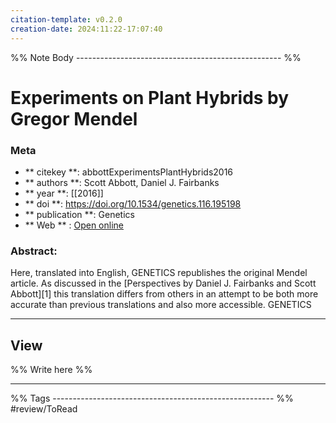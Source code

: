 ```yaml
---
citation-template: v0.2.0
creation-date: 2024:11:22-17:07:40
---
```


%% Note Body --------------------------------------------------- %%
# Experiments on Plant Hybrids by Gregor Mendel

### Meta
- ** citekey **: abbottExperimentsPlantHybrids2016
- ** authors **: Scott Abbott, Daniel J. Fairbanks
- ** year **: [[2016]]
- ** doi **: https://doi.org/10.1534/genetics.116.195198
- ** publication **: Genetics
- ** Web ** : [Open online](https://www.genetics.org/content/204/2/407)


### Abstract:
Here, translated into English, GENETICS republishes the original Mendel article. As discussed in the [Perspectives by Daniel J. Fairbanks and Scott Abbott][1] this translation differs from others in an attempt to be both more accurate than previous translations and also more accessible. GENETICS

___

## View

%% Write here %%





___
%% Tags  ------------------------------------------------------- %%
#review/ToRead
